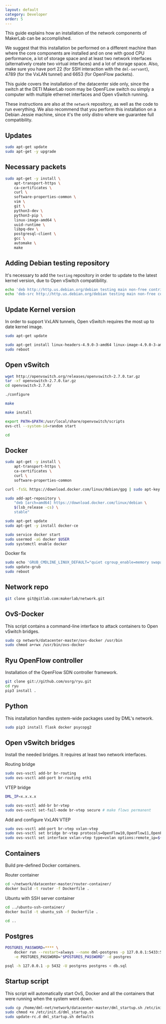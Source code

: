 ```yaml
---
layout: default
category: Developer
order: 5
---
```


This guide explains how an installation of the network components of MakerLab 
can be accomplished. 

We suggest that this installation be performed on a different machine than where 
the core components are installed and on one with good CPU performance, 
a lot of storage space and at least two network interfaces (alternatively create 
two virtual interfaces) and a lot of storage space. Also, make sure you have 
port 22 (for SSH interaction with the `dml-servant`), 4789 (for the VxLAN tunnel)
and 6653 (for OpenFlow packets).

This guide covers the installation of the datacenter side only, since the
switch at the DETI MakerLab room may be OpenFLow switch ou simply a computer
with multiple ethernet interfaces and Open vSwitch running.

These instructions are also at the `network` repository, as well as the code 
to run everything. We also recommend that you perform this installation on 
a Debian Jessie machine, since it's the only distro where we guarantee 
full compatibility.

## Updates

```bash
sudo apt-get update
sudo apt-get -y upgrade
```

## Necessary packets

```bash
sudo apt-get -y install \
    apt-transport-https \
    ca-certificates \
    curl \
    software-properties-common \
    vim \
    git \
    python3-dev \
    python3-pip \
    linux-image-amd64 \
    uuid-runtime \
    libpq-dev \
    postgresql-client \
    gcc \
    automake \
    make
```

## Adding Debian testing repository

It's necessary to add the `testing` repository in order to update to the latest
kernel version, due to Open vSwitch compatibility.

```bash
echo 'deb http://http.us.debian.org/debian testing main non-free contrib' >> /etc/apt/sources.list
echo 'deb-src http://http.us.debian.org/debian testing main non-free contrib' >> /etc/apt/sources.list
```

## Update Kernel version

In order to support VxLAN tunnels, Open vSwitch requires the most up to date
kernel image.

```bash
sudo apt-get update

sudo apt-get install linux-headers-4.9.0-3-amd64 linux-image-4.9.0-3-amd64
sudo reboot
```

## Open vSwitch

```bash
wget http://openvswitch.org/releases/openvswitch-2.7.0.tar.gz
tar -xf openvswitch-2.7.0.tar.gz
cd openvswitch-2.7.0/
```

```bash
./configure
```

```bash
make
```

```bash
make install
```
```bash
export PATH=$PATH:/usr/local/share/openvswitch/scripts
ovs-ctl --system-id=random start
```

```bash
cd
```

## Docker

```bash
sudo apt-get -y install \
    apt-transport-https \
    ca-certificates \
    curl \
    software-properties-common
```

```bash
curl -fsSL https://download.docker.com/linux/debian/gpg | sudo apt-key add -
```

```bash
sudo add-apt-repository \
    "deb [arch=amd64] https://download.docker.com/linux/debian \
    $(lsb_release -cs) \
    stable"
```

```bash
sudo apt-get update
sudo apt-get -y install docker-ce
```

```bash
sudo service docker start
sudo usermod -aG docker $USER
sudo systemctl enable docker
```

Docker fix
```bash
sudo echo 'GRUB_CMDLINE_LINUX_DEFAULT="quiet cgroup_enable=memory swapaccount=1" ' >> /etc/default/grub
sudo update-grub
sudo reboot
```

## Network repo

```bash
git clone git@gitlab.com:makerlab/network.git
```

## OvS-Docker

This script contains a command-line interface to attack containers to 
Open vSwitch bridges.

```bash
sudo cp network/datacenter-master/ovs-docker /usr/bin
sudo chmod a+rwx /usr/bin/ovs-docker
```

## Ryu OpenFlow controller

Installation of the OpenFlow SDN controller framework.

```bash
git clone git://github.com/osrg/ryu.git
cd ryu
pip3 install .
```

## Python

This installation handles system-wide packages used by DML's network.

```bash
sudo pip3 install flask docker psycopg2
```

## Open vSwitch bridges

Install the needed bridges. It requires at least two network interfaces.

Routing bridge
```bash
sudo ovs-vsctl add-br br-routing
sudo ovs-vsctl add-port br-routing eth1
```

VTEP bridge
```bash
DML_IP=x.x.x.x
```

```bash
sudo ovs-vsctl add-br br-vtep
sudo ovs-vsctl set-fail-mode br-vtep secure # make flows permanent
```

Add and configure VxLAN VTEP
```bash
sudo ovs-vsctl add-port br-vtep vxlan-vtep
sudo ovs-vsctl set bridge br-vtep protocols=OpenFlow10,OpenFlow11,OpenFlow12,OpenFlow13
sudo ovs-vsctl set interface vxlan-vtep type=vxlan options:remote_ip=${DML_IP} options:key=flow
```

## Containers

Build pre-defined Docker containers.

Router container
```bash
cd ~/network/datacenter-master/router-container/
docker build -t router -f Dockerfile .
```

Ubuntu with SSH server container
```bash
cd ../ubuntu-ssh-container/
docker build -t ubuntu_ssh -f Dockerfile .
```

```bash
cd ..
```

## Postgres

```bash
POSTGRES_PASSWORD=**** \
    docker run --restart=always --name dml-postgres -p 127.0.0.1:5433:5432 \
    -e POSTGRES_PASSWORD="$POSTGRES_PASSWORD" -d postgres

psql -h 127.0.0.1 -p 5432 -U postgres postgres < db.sql
```

## Startup script

This script will automatically start OvS, Docker and all the containers that
were running when the system went down.

```bash
sudo cp /home/dml-net/network/datacenter-master/dml_startup.sh /etc/init.d/
sudo chmod +x /etc/init.d/dml_startup.sh
sudo update-rc.d dml_startup.sh defaults
```
